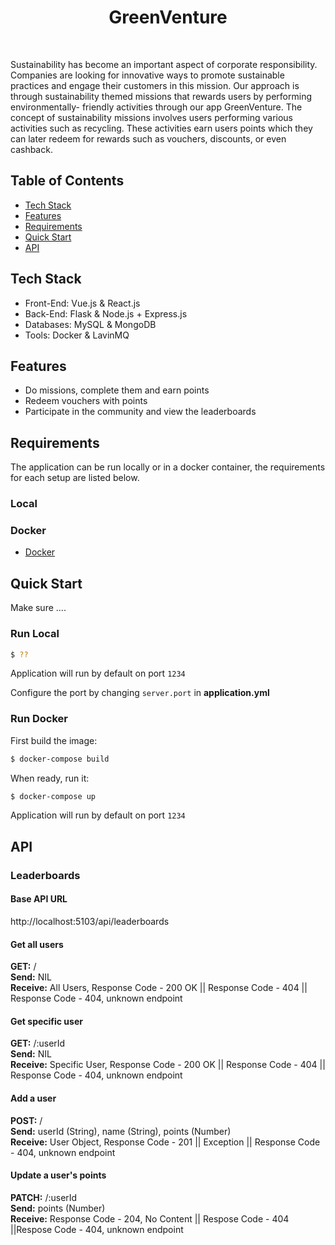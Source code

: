 <h1 align="center"> GreenVenture </h1> <br>

<p>
Sustainability has become an important aspect of corporate responsibility. Companies are looking for innovative ways to promote sustainable practices   and engage their customers in this mission. Our approach is through sustainability themed missions that rewards users by performing environmentally-     friendly activities through our app GreenVenture. The concept of sustainability missions involves users performing various activities such as recycling. These activities earn users points which they can later redeem for rewards such as vouchers, discounts, or even cashback. 
</p>


## Table of Contents

- [Tech Stack](#tech-stack)
- [Features](#features)
- [Requirements](#requirements)
- [Quick Start](#quick-start)
- [API](#requirements)

## Tech Stack
* Front-End: Vue.js & React.js
* Back-End: Flask & Node.js + Express.js
* Databases: MySQL & MongoDB
* Tools: Docker & LavinMQ

## Features

* Do missions, complete them and earn points
* Redeem vouchers with points
* Participate in the community and view the leaderboards


## Requirements
The application can be run locally or in a docker container, the requirements for each setup are listed below.


### Local


### Docker
* [Docker](https://www.docker.com/get-docker)

## Quick Start
Make sure ....

### Run Local
```bash
$ ??
```

Application will run by default on port `1234`

Configure the port by changing `server.port` in __application.yml__


### Run Docker

First build the image:
```bash
$ docker-compose build
```

When ready, run it:
```bash
$ docker-compose up
```

Application will run by default on port `1234`


## API

### Leaderboards
#### Base API URL
http://localhost:5103/api/leaderboards

#### Get all users
**GET:** /<br>
**Send:** NIL <br>
**Receive:** All Users, Response Code - 200 OK || Response Code - 404 || Response Code - 404, unknown endpoint

#### Get specific user
**GET:** /:userId <br>
**Send:** NIL <br>
**Receive:** Specific User, Response Code - 200 OK || Response Code - 404 || Response Code - 404, unknown endpoint

#### Add a user
**POST:** / <br>
**Send:** userId (String), name (String), points (Number)<br>
**Receive:**  User Object, Response Code - 201 || Exception || Response Code - 404, unknown endpoint

#### Update a user's points
**PATCH:** /:userId <br>
**Send:** points (Number) <br>
**Receive:** Response Code - 204, No Content || Respose Code - 404 ||Respose Code - 404, unknown endpoint
